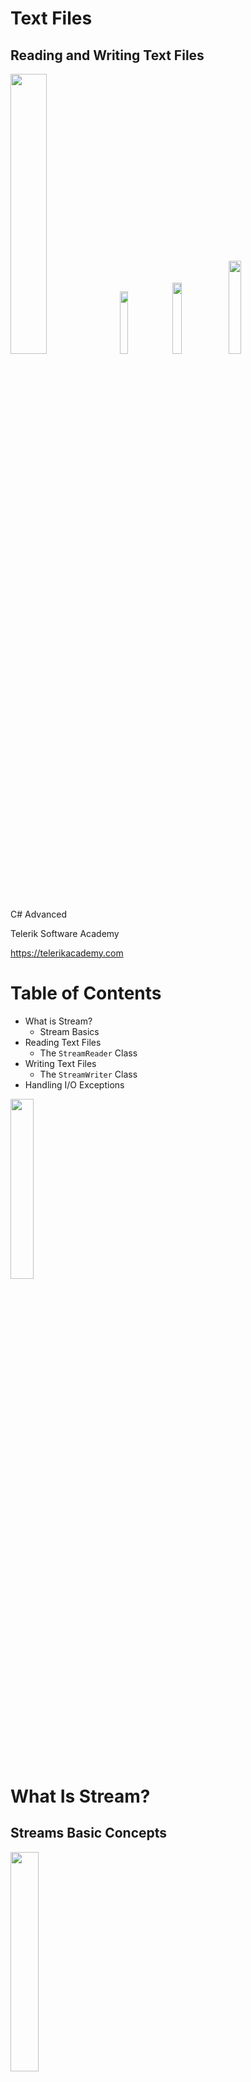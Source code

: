 <!-- section start -->
<!-- attr: { id:'', class:'slide-title', showInPresentation:true, hasScriptWrapper: true, style:'' } -->
# Text Files
## Reading and Writing Text Files
<img class="slide-image" src="imgs/pic00.png" style="top:52.89%; left:69.53%; width:33.89%; z-index:-1" />
<img class="slide-image" src="imgs/pic01.png" style="top:50.96%; left:91.69%; width:16.03%; z-index:-1" />
<img class="slide-image" src="imgs/pic02.png" style="top:53.67%; left:49.19%; width:17.08%; z-index:-1" />
<img class="slide-image" src="imgs/pic03.png" style="top:18%; left:5%; width:19.55%; z-index:-1" />
<div class="signature">
	<p class="signature-course">C# Advanced</p>
	<p class="signature-initiative">Telerik Software Academy</p>
	<a href="https://telerikacademy.com" class="signature-link">https://telerikacademy.com</a>
</div>




<!-- section start -->
<!-- attr: { id:'', class:'', showInPresentation:true, hasScriptWrapper:true, style:'' } -->
# Table of Contents
- What is Stream?
  - Stream Basics
- Reading Text Files
  - The `StreamReader` Class
- Writing Text Files
  - The `StreamWriter` Class
- Handling I/O Exceptions
<img class="slide-image" src="imgs/pic06.png" style="top:57.30%; left:76.72%; width:27.18%; z-index:-1" />

<!-- section start -->
<!-- attr: { id:'', class:'slide-section', showInPresentation:true, hasScriptWrapper:true, style:'' } -->
# What Is Stream?
## Streams Basic Concepts
<img class="slide-image" src="imgs/pic08.png" style="top:52%; left:35.79%; width:30%; z-index:-1" />


<!-- attr: { id:'', class:'', showInPresentation:true, hasScriptWrapper:true, style:'' } -->
# What is Stream?
- Stream is the natural way to transfer data in the computer world
- To read or write a file, we open a stream connected to the file and access the data through the stream
<img class="slide-image" src="imgs/pic09.png" style="top:53.82%; left:24.33%; width:55.54%; z-index:-1" />
<img class="slide-image" src="imgs/pic10.png" style="top:48.68%; left:3.74%; width:25.00%; z-index:-1" />
<img class="slide-image" src="imgs/pic11.png" style="top:47.60%; left:79.20%; width:25.00%; z-index:-1" />


<!-- attr: { id:'', class:'', showInPresentation:true, hasScriptWrapper:true, style:'' } -->
# Streams Basics
- Streams are used for reading and writing data into and from devices
- Streams are **ordered sequences of bytes**
  - Provide consecutive access to its elements
- Different types of streams are available to access different data sources:
  - File access, network access, memory streams and others
- Streams are open before using them and closed after that




<!-- section start -->
<!-- attr: { id:'', class:'slide-section', showInPresentation:true, hasScriptWrapper:true, style:'' } -->
# Reading Text Files
<img class="slide-image" src="imgs/pic12.png" style="top:42%; left:37.16%; width:35.81%; z-index:-1" />


<!-- attr: { id:'', class:'', showInPresentation:true, hasScriptWrapper:true, style:'' } -->
# The `StreamReader` Class
- `System.IO.StreamReader`
  - The easiest way to read a text file
  - Implements methods for reading text lines and sequences of characters
  - Constructed by file name or other stream
    - Can specify the text encoding
    - For Cyrillic use **UTF8**
  - Works like `Console.Read()` / `ReadLine()` but over text files


<!-- attr: { id:'', class:'', showInPresentation:true, hasScriptWrapper:true, style:'' } -->
# StreamReader Methods
- `new StreamReader(fileName)`
  - Constructor for creating reader from given file
- `StreamReader#ReadLine()`
  - Reads a single text line from the stream
  - Returns `null` when end-of-file is reached
- `StreamReader#ReadToEnd()`
  - Reads all the text until the end of the stream
- `StreamReader#Close()`
  - Closes the stream reader


<!-- attr: { id:'', class:'', showInPresentation:true, hasScriptWrapper:true, style:'' } -->
# Reading a Text File
- Reading a text file and printing its content to the console:

```cs
StreamReader reader = new StreamReader("test.txt");
string fileContents = reader.ReadToEnd();
Console.WriteLine(fileContents);
streamReader.Close();
```

- Specifying the text encoding:

```cs
StreamReader reader = new StreamReader(
    "file-with-cyrillic.txt", Encoding.UTF8;
// Read the file contents here ...
reader.Close();
```

<!-- attr: { id:'', class:'', showInPresentation:true, hasScriptWrapper:true, style:'font-size: 0.9em' } -->
# Using `StreamReader` – Practices
- The `StreamReader` instances should always be closed by calling the `Close()` method
  - Otherwise system resources can be lost
- In C# the preferable way to close streams and readers is by the `using` construction:

```cs
using (<stream object>)
{
   // Use the stream here. It will be closed at the end
}
```

  - It automatically calls the `Close()` **after the using** construction is completed


<!-- attr: { id:'', class:'', showInPresentation:true, hasScriptWrapper:true, style:'' } -->
# Reading a Text File – _Example_
- Read and display a text file line by line:

```cs
string filename = "somefile.txt";
StreamReader reader = new StreamReader(filename);
using (reader)
{
    int lineNumber = 0;
    string line = reader.ReadLine();
    while (line != null)
    {
        lineNumber++;
        Console.WriteLine("Line {0}: {1}",
					lineNumber, line);
        line = reader.ReadLine();
    }
}
```

<img class="slide-image" src="imgs/pic13.png" style="top:19.39%; left:88.89%; width:15.21%; z-index:0" />


<!-- attr: { id:'', class:'slide-section demo', showInPresentation:true, hasScriptWrapper:true, style:'' } -->
# Reading Text Files
## [Demo]()
<img class="slide-image" src="imgs/pic14.png" style="top:52%; left:36.85%; width:30%; z-index:-1" />


<!-- section start -->

<!-- attr: { id:'', class:'slide-section', showInPresentation:true, hasScriptWrapper:true, style:'' } -->
# Writing Text Files
## Using the StreamWriter Class
<img class="slide-image" src="imgs/pic15.png" style="top:52%; left:27.82%; width:45%; z-index:-1" />


<!-- attr: { id:'', class:'', showInPresentation:true, hasScriptWrapper:true, style:'font-size: 0.9em' } -->
# The `StreamWriter` Class
- `System.IO.StreamWriter`
  - Similar to `StreamReader`, but instead of reading, it provides writing functionality
- Constructed by file name or other stream

```cs
StreamWriter streamWriter = new StreamWriter(filename);
```

  - Can define encoding

  	- For Cyrillic use **UTF8**:

```cs
StreamWriter streamWriter =
	new StreamWriter(filename, false, Encoding.UTF8);
```

<!-- attr: { id:'', class:'', showInPresentation:true, hasScriptWrapper:true, style:'' } -->
# StreamWriter Methods
- `StreamWriter#Write()`
  - Writes string or other object to the stream
  - Like `Console.Write()`
- `StreamWriter#WriteLine()`
  - Like `Console.WriteLine()`
- `StreamWriter#Flush()`
  - Flushes the internal buffers to the hard drive
    - Or the stream
- `StreamWriter#AutoFlush`
  - Flush the internal buffer after each writing

<!-- attr: { id:'', class:'', showInPresentation:true, hasScriptWrapper:true, style:'' } -->
# Writing to a Text File – _Example_
- _Exampel:_ Create text file named "**numbers.txt**" and print in it the numbers from `1` to `20` (one per line):

```cs
StreamWriter streamWriter =
    new StreamWriter("numbers.txt");
using (streamWriter)
{
    for (int number = 1; number <= 20; number++)
    {
        streamWriter.WriteLine(number);
    }
}
```

<img class="slide-image" src="imgs/pic16.png" style="top:30%; left:89.12%; width:16.53%; z-index:-1" />


<!-- attr: { id:'', class:'slide-section demo', showInPresentation:true, hasScriptWrapper:true, style:'' } -->
# Writing Text Files
## [Demo]()
<img class="slide-image" src="imgs/pic17.png" style="top:52%; left:30.75%; width:40%; z-index:-1" />


<!-- section start -->

<!-- attr: { id:'', class:'slide-section', showInPresentation:true, hasScriptWrapper:true, style:'' } -->
# Reading and Writing Text Files: _Examples_


<!-- attr: { id:'', class:'', showInPresentation:true, hasScriptWrapper:true, style:'font-size: 0.9em' } -->
# Counting Word Occurrences – _Example_
- Counting the number of occurrences of the word "**foundme**" in a text file:

```cs
StreamReader streamReader =
 new StreamReader(@"..\..\somefile.txt");
int count = 0;
string text = streamReader.ReadToEnd();

int index = text.IndexOf("foundme", 0);
while (index != -1)
{
   count++;
   index = text.IndexOf("foundme", index + 1);
}

Console.WriteLine(count);
```

<div class="fragment balloon" style="top:68.30%; left:67.88%; width:31.44%">What is missing in this code?</div>


<!-- attr: { id:'', class:'slide-section demo', showInPresentation:true, hasScriptWrapper:true, style:'' } -->
# Counting Word Occurrences
## [Demo]()
<img class="slide-image" src="imgs/pic23.png" style="top:52%; left:21.89%; width:55%; z-index:-1" />


<!-- attr: { id:'', class:'', showInPresentation:true, hasScriptWrapper:true, style:'' } -->
# Reading Subtitles – _Example_

- We are given a standard movie subtitles file:

```txt
.....

{2757}{2803} Allen, Bomb Squad, Special Services...
{2804}{2874} State Police and the FBI!
{2875}{2963} Lieutenant! I want you to go to St. John's Emergency...
{2964}{3037} in case we got any walk-ins from the street.
{3038}{3094} Kramer, get the city engineer!
{3095}{3142} I gotta find out a damage report. It's very important.
{3171}{3219} Who the hell would want to blow up a department store?

.....
```

<!-- attr: { id:'', class:'', showInPresentation:true, hasScriptWrapper:true, style:'font-style: 0.9em' } -->
# Fixing Subtitles – _Example_
- Read subtitles file and fix it’s timing:

```cs
try
{
  StreamReader streamReader = new StreamReader("source.sub");
  StreamWriter streamWriter = new StreamWriter("fixed.sub");

  string line;
  while ((line = streamReader.ReadLine()) != null)
  {
    streamWriter.WriteLine(FixLine(line));
  }
}
finally
{
  streamReader.Close();
  streamWriter.Close();
}
```

<div class="fragment balloon" style="top:66%; left:48%; width:43.20%">**FixLine(line)** perform fixes on the time offsets: multiplication or/and addition with constant</div>


<!-- attr: { id:'', class:'slide-section demo', showInPresentation:true, hasScriptWrapper:true, style:'' } -->
# Fixing Movie Subtitles
## [Demo]()
<img class="slide-image" src="imgs/pic24.png" style="top:52%; left:30%; width:42%; z-index:-1" />

<!-- section start -->

<!-- attr: { id:'', class:'', showInPresentation:true, hasScriptWrapper:true, style:'' } -->
# Summary
- Streams are the main I/O mechanismsin .NET
- The `StreamReader` class and `ReadLine()` method are used to read text files
- The `StreamWriter` class and `WriteLine()` method are used to write text files
- Always put file handling in `using(…)` block
- Exceptions are unusual events or error conditions
  - Can be handled by `try-catch-finally` blocks


<!-- attr: { id:'', class:'slide-section', showInPresentation:true, hasScriptWrapper:true, style:'' } -->
# Text Files
## Questions?
<img class="slide-image" src="imgs/pic25.png" style="top:49.66%; left:4.68%; width:38.79%; z-index:-1" />


<!-- attr: { id:'', class:'', showInPresentation:true, hasScriptWrapper:true, style:'' } -->
# Free Trainings @ Telerik Academy
- C# Programming @ Telerik Academy
    - [csharpfundamentals.telerik.com](csharpfundamentals.telerik.com)
  - Telerik Software Academy
    - [academy.telerik.com](academy.telerik.com)
  - Telerik Academy @ Facebook
    - [facebook.com/TelerikAcademy](facebook.com/TelerikAcademy)
  - Telerik Software Academy Forums
    - [forums.academy.telerik.com](forums.academy.telerik.com)
<img class="slide-image" src="imgs/pic26.png" style="top:60.37%; left:92.39%; width:13.45%; z-index:-1" />
<img class="slide-image" src="imgs/pic27.png" style="top:30.85%; left:68.14%; width:36.30%; z-index:-1" />
<img class="slide-image" src="imgs/pic28.png" style="top:46.32%; left:95.14%; width:10.85%; z-index:-1" />
<img class="slide-image" src="imgs/pic29.png" style="top:13.00%; left:92.85%; width:13.01%; z-index:-1" />
